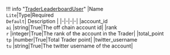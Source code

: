 !!! info "[TraderLeaderboardUser](/../../schemas/trader_leaderboard_user)"
    |Name<br>`Lite`|Type|Required<br>`Default`| Description |
    |-|-|-|-|
    |account_id<br>`ai` |string|True|The off chain account id|
    |rank<br>`r` |integer|True|The rank of the account in the Trader|
    |total_point<br>`tp` |number|True|Total Trader point|
    |twitter_username<br>`tu` |string|True|The twitter username of the account|
